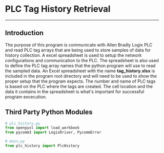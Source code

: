 # PLC Tag History Retrieval

___

## Introduction
The purpose of this program is communicate with Allen Bradly Logix PLC and read PLC tag arrays that are being used to store
samples of data for history collection. A excel spreadsheet is used to setup the network configurations and communication 
to the PLC. The spreadsheet is also used to define the PLC tag array names that the python program will use to read the sampled data.
An Excel spreadsheet with the name **tag_history.xlsx** is included in the program root directory and will need to be used to show 
the proper setup that the program expects. The number and name of PLC tags is based on the PLC where the tags are created.
The cell location and the data it contains in the spreadsheet is what's important for successful program excecution. 
## Third Party Python Modules
```python
# plc_history.py
from openpyxl import load_workbook
from pycomm3 import LogixDriver, PycommError

# main.py
from plc_history import PlcHistory
```

        


